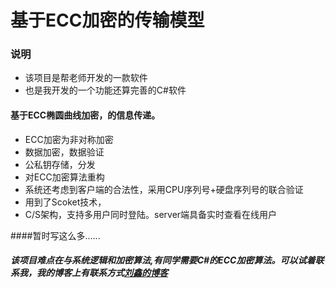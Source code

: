 # 基于ECC加密的传输模型

### 说明
* 该项目是帮老师开发的一款软件
* 也是我开发的一个功能还算完善的C#软件

#### 基于ECC椭圆曲线加密，的信息传递。
* ECC加密为非对称加密
* 数据加密，数据验证
* 公私钥存储，分发
* 对ECC加密算法重构
* 系统还考虑到客户端的合法性，采用CPU序列号+硬盘序列号的联合验证
* 用到了Scoket技术，
* C/S架构，支持多用户同时登陆。server端具备实时查看在线用户

####暂时写这么多......
##### 该项目难点在与系统逻辑和加密算法,有同学需要C#的ECC加密算法。可以试着联系我，我的博客上有联系方式[刘鑫的博客](https://www.myvary.cn '刘鑫的博客')
